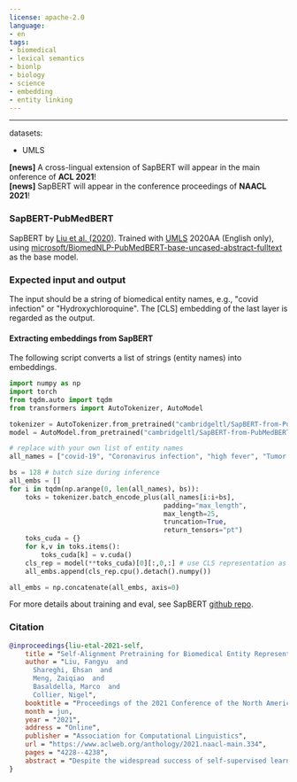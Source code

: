 ```yaml
---
license: apache-2.0
language:
- en
tags:
- biomedical
- lexical semantics
- bionlp
- biology
- science
- embedding
- entity linking
---
```

---


datasets:
- UMLS

**[news]** A cross-lingual extension of SapBERT will appear in the main onference of **ACL 2021**! <br>
**[news]** SapBERT will appear in the conference proceedings of **NAACL 2021**!

### SapBERT-PubMedBERT
SapBERT by [Liu et al. (2020)](https://arxiv.org/pdf/2010.11784.pdf). Trained with [UMLS](https://www.nlm.nih.gov/research/umls/licensedcontent/umlsknowledgesources.html) 2020AA (English only), using [microsoft/BiomedNLP-PubMedBERT-base-uncased-abstract-fulltext](https://huggingface.co/microsoft/BiomedNLP-PubMedBERT-base-uncased-abstract-fulltext) as the base model.

### Expected input and output
The input should be a string of biomedical entity names, e.g., "covid infection" or "Hydroxychloroquine". The [CLS] embedding of the last layer is regarded as the output.

#### Extracting embeddings from SapBERT

The following script converts a list of strings (entity names) into embeddings.
```python
import numpy as np
import torch
from tqdm.auto import tqdm
from transformers import AutoTokenizer, AutoModel  

tokenizer = AutoTokenizer.from_pretrained("cambridgeltl/SapBERT-from-PubMedBERT-fulltext")  
model = AutoModel.from_pretrained("cambridgeltl/SapBERT-from-PubMedBERT-fulltext").cuda()

# replace with your own list of entity names
all_names = ["covid-19", "Coronavirus infection", "high fever", "Tumor of posterior wall of oropharynx"] 

bs = 128 # batch size during inference
all_embs = []
for i in tqdm(np.arange(0, len(all_names), bs)):
    toks = tokenizer.batch_encode_plus(all_names[i:i+bs], 
                                       padding="max_length", 
                                       max_length=25, 
                                       truncation=True,
                                       return_tensors="pt")
    toks_cuda = {}
    for k,v in toks.items():
        toks_cuda[k] = v.cuda()
    cls_rep = model(**toks_cuda)[0][:,0,:] # use CLS representation as the embedding
    all_embs.append(cls_rep.cpu().detach().numpy())

all_embs = np.concatenate(all_embs, axis=0)
```

For more details about training and eval, see SapBERT [github repo](https://github.com/cambridgeltl/sapbert).


### Citation
```bibtex
@inproceedings{liu-etal-2021-self,
    title = "Self-Alignment Pretraining for Biomedical Entity Representations",
    author = "Liu, Fangyu  and
      Shareghi, Ehsan  and
      Meng, Zaiqiao  and
      Basaldella, Marco  and
      Collier, Nigel",
    booktitle = "Proceedings of the 2021 Conference of the North American Chapter of the Association for Computational Linguistics: Human Language Technologies",
    month = jun,
    year = "2021",
    address = "Online",
    publisher = "Association for Computational Linguistics",
    url = "https://www.aclweb.org/anthology/2021.naacl-main.334",
    pages = "4228--4238",
    abstract = "Despite the widespread success of self-supervised learning via masked language models (MLM), accurately capturing fine-grained semantic relationships in the biomedical domain remains a challenge. This is of paramount importance for entity-level tasks such as entity linking where the ability to model entity relations (especially synonymy) is pivotal. To address this challenge, we propose SapBERT, a pretraining scheme that self-aligns the representation space of biomedical entities. We design a scalable metric learning framework that can leverage UMLS, a massive collection of biomedical ontologies with 4M+ concepts. In contrast with previous pipeline-based hybrid systems, SapBERT offers an elegant one-model-for-all solution to the problem of medical entity linking (MEL), achieving a new state-of-the-art (SOTA) on six MEL benchmarking datasets. In the scientific domain, we achieve SOTA even without task-specific supervision. With substantial improvement over various domain-specific pretrained MLMs such as BioBERT, SciBERTand and PubMedBERT, our pretraining scheme proves to be both effective and robust.",
}
```